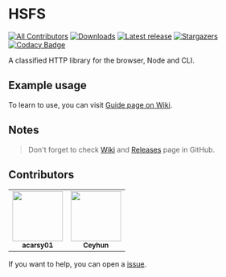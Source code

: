 # HSFS

[![All Contributors](https://img.shields.io/badge/all_contributors-2-orange.svg?style=flat-square)](#contributors)
[![Downloads](https://img.shields.io/npm/dt/hsfs?style=flat-square)](https://www.npmjs.com/hsfs)
[![Latest release](https://img.shields.io/github/v/release/acarsy01/hsfs?label=latest%20release&style=flat-square)](https://github.com/acarsy01/hsfs/releases)
[![Stargazers](https://img.shields.io/github/stars/acarsy01/hsfs?style=flat-square)](https://github.com/acarsy01/hsfs/stargazers)
[![Codacy Badge](https://app.codacy.com/project/badge/Grade/7316812c7f5e411eba728b737220ffdd)](https://www.codacy.com/manual/acarsy01/hsfs?utm_source=github.com&utm_medium=referral&utm_content=acarsy01/hsfs&utm_campaign=Badge_Grade)

A classified HTTP library for the browser, Node and CLI.

## Example usage

To learn to use, you can visit [Guide page on Wiki](https://github.com/acarsy01/hsfs/wiki/Guide).

## Notes

> Don't forget to check [Wiki](https://github.com/acarsy01/hsfs/wiki) and [Releases](https://github.com/acarsy01/hsfs/releases) page in GitHub.

## Contributors

<table>
  <tr>
    <td align="center">
      <a href="https://github.com/acarsy01">
        <img src="https://avatars2.githubusercontent.com/u/67241967?v=4" width="100px;" alt=""/>
        <br />
        <sub>
          <b>acarsy01</b>
        </sub>
      </a>
    </td>
    <td align="center">
      <a href="https://github.com/ceyrex20">
        <img src="https://avatars0.githubusercontent.com/u/38532537?v=4" width="100px;" alt="" />
        <br />
        <sub>
          <b>Ceyhun</b>
        </sub>
      </a>
    </td>
  </tr>
</table>

If you want to help, you can open a [issue](https://github.com/acarsy01/hsfs/issues/new).
